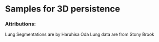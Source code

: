 # Samples for 3D persistence

### Attributions:

Lung Segmentations are by Haruhisa Oda
Lung data are from Stony Brook
